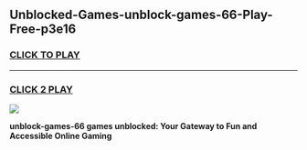
## Unblocked-Games-unblock-games-66-Play-Free-p3e16
<h3>
<a href="https://premium76.site?title=unblock-games-66&ref=20A">CLICK TO PLAY</a></h3>
<hr>

<h3>
<a href="https://premium76.site?title=unblock-games-66&ref=20A">CLICK 2 PLAY</a>
  
</h3>

<a href="https://premium76.site?title=unblock-games-66&ref=20A"><img src="https://clearcache.store/games.png"></a>


**unblock-games-66 games unblocked: Your Gateway to Fun and Accessible Online Gaming**
